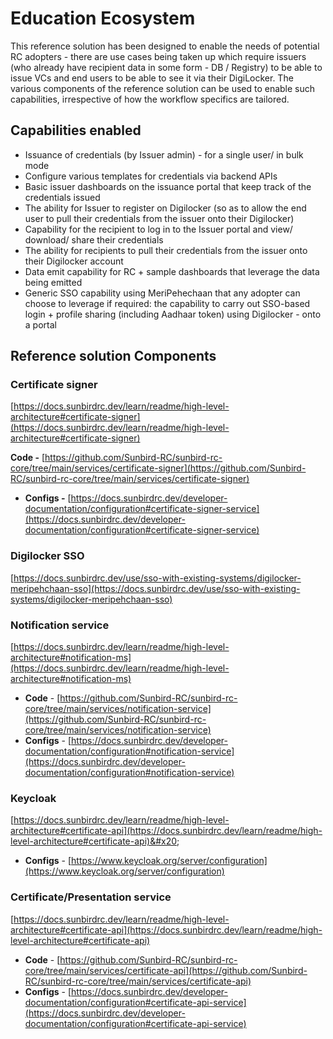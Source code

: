 # Education Ecosystem

This reference solution has been designed to enable the needs of potential RC adopters - there are use cases being taken up which require issuers (who already have recipient data in some form - DB / Registry) to be able to issue VCs and end users to be able to see it via their DigiLocker. The various components of the reference solution can be used to enable such capabilities, irrespective of how the workflow specifics are tailored.

## Capabilities enabled

* Issuance of credentials (by Issuer admin) - for a single user/ in bulk mode
* Configure various templates for credentials via backend APIs
* Basic issuer dashboards on the issuance portal that keep track of the credentials issued
* The ability for Issuer to register on Digilocker (so as to allow the end user to pull their credentials from the issuer onto their Digilocker)
* Capability for the recipient to log in to the Issuer portal and view/ download/ share their credentials
* The ability for recipients to pull their credentials from the issuer onto their Digilocker account
* Data emit capability for RC + sample dashboards that leverage the data being emitted
* Generic SSO capability using MeriPehechaan that any adopter can choose to leverage if required: the capability to carry out SSO-based login + profile sharing (including Aadhaar token) using Digilocker - onto a portal

## Reference solution Components

### Certificate signer

[https://docs.sunbirdrc.dev/learn/readme/high-level-architecture#certificate-signer](https://docs.sunbirdrc.dev/learn/readme/high-level-architecture#certificate-signer)

**Code -** [https://github.com/Sunbird-RC/sunbird-rc-core/tree/main/services/certificate-signer](https://github.com/Sunbird-RC/sunbird-rc-core/tree/main/services/certificate-signer)

* **Configs -** [https://docs.sunbirdrc.dev/developer-documentation/configuration#certificate-signer-service](https://docs.sunbirdrc.dev/developer-documentation/configuration#certificate-signer-service)

### Digilocker SSO

[https://docs.sunbirdrc.dev/use/sso-with-existing-systems/digilocker-meripehchaan-sso](https://docs.sunbirdrc.dev/use/sso-with-existing-systems/digilocker-meripehchaan-sso)

### Notification service

[https://docs.sunbirdrc.dev/learn/readme/high-level-architecture#notification-ms](https://docs.sunbirdrc.dev/learn/readme/high-level-architecture#notification-ms)

* **Code** - [https://github.com/Sunbird-RC/sunbird-rc-core/tree/main/services/notification-service](https://github.com/Sunbird-RC/sunbird-rc-core/tree/main/services/notification-service)
* **Configs** - [https://docs.sunbirdrc.dev/developer-documentation/configuration#notification-service](https://docs.sunbirdrc.dev/developer-documentation/configuration#notification-service)

### Keycloak

[https://docs.sunbirdrc.dev/learn/readme/high-level-architecture#certificate-api](https://docs.sunbirdrc.dev/learn/readme/high-level-architecture#certificate-api)&#x20;

* **Configs** - [https://www.keycloak.org/server/configuration](https://www.keycloak.org/server/configuration)

### Certificate/Presentation service&#x20;

[https://docs.sunbirdrc.dev/learn/readme/high-level-architecture#certificate-api](https://docs.sunbirdrc.dev/learn/readme/high-level-architecture#certificate-api)

* **Code** - [https://github.com/Sunbird-RC/sunbird-rc-core/tree/main/services/certificate-api](https://github.com/Sunbird-RC/sunbird-rc-core/tree/main/services/certificate-api)
* **Configs** - [https://docs.sunbirdrc.dev/developer-documentation/configuration#certificate-api-service](https://docs.sunbirdrc.dev/developer-documentation/configuration#certificate-api-service)

